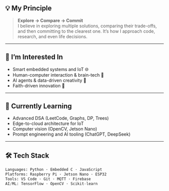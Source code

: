 ## 💡 My Principle

> **Explore → Compare → Commit**  
> I believe in exploring multiple solutions, comparing their trade-offs, and then committing to the clearest one. It’s how I approach code, research, and even life decisions.

---

## 👀 I’m Interested In
- Smart embedded systems and IoT 🌐  
- Human-computer interaction & brain-tech 🧠  
- AI agents & data-driven creativity 🤖  
- Faith-driven innovation 🙏

---

## 🌱 Currently Learning
- Advanced DSA (LeetCode, Graphs, DP, Trees)  
- Edge-to-cloud architecture for IoT  
- Computer vision (OpenCV, Jetson Nano)  
- Prompt engineering and AI tooling (ChatGPT, DeepSeek)

---

## 🛠 Tech Stack

```python
Languages: Python · Embedded C · JavaScript  
Platforms: Raspberry Pi · Jetson Nano · ESP32  
Tools: VS Code · Git · MQTT · Firebase  
AI/ML: TensorFlow · OpenCV · Scikit-learn